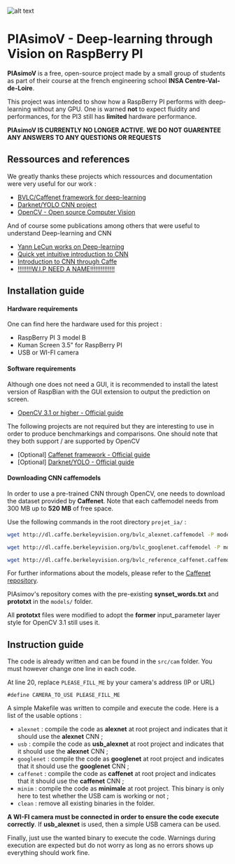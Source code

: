 ![alt text](https://raw.githubusercontent.com/flexus404/projet_ia/master/graphics/logo_piasimov.png "PIAsimoV")

# PIAsimoV - Deep-learning through Vision on RaspBerry PI

**PIAsimoV** is a free, open-source project made by a small group of students as part of their course at the french engineering school **INSA Centre-Val-de-Loire**.

This project was intended to show how a RaspBerry PI performs with deep-learning without any GPU. One is warned **not** to expect fluidity and performances, for the PI3 still has **limited** hardware performance.

**PIAsimoV IS CURRENTLY NO LONGER ACTIVE. WE DO NOT GUARENTEE ANY ANSWERS TO ANY QUESTIONS OR REQUESTS**
## Ressources and references

We greatly thanks these projects which ressources and documentation were very useful for our work :

* [BVLC/Caffenet framework for deep-learning](https://github.com/BVLC/caffe)
* [Darknet/YOLO CNN project](https://github.com/pjreddie/darknet)
* [OpenCV - Open source Computer Vision](https://github.com/opencv/opencv)

And of course some publications among others that were useful to understand Deep-learning and CNN
* [Yann LeCun works on Deep-learning](http://www.cs.nyu.edu/~yann/talks/lecun-ranzato-icml2013.pdf)
* [Quick yet intuitive introduction to CNN](http://cs231n.github.io/convolutional-networks/)
* [Introduction to CNN through Caffe](http://www.panderson.me/images/Caffe.pdf)
* [!!!!!!!!W.I.P NEED A NAME!!!!!!!!!!!!!!](http://www.cs.unc.edu/~wliu/papers/GoogLeNet.pdf)



## Installation guide

#### Hardware requirements
One can find here the hardware used for this project :
* RaspBerry PI 3 model B
* Kuman Screen 3.5" for RaspBerry PI 
* USB or WI-FI camera


#### Software requirements
Although one does not need a GUI, it is recommended to install the latest version of RaspBian with the GUI extension to output the prediction on screen.
* [OpenCV 3.1 or higher - Official guide](http://docs.opencv.org/master/df/d65/tutorial_table_of_content_introduction.html)

The following projects are not required but they are interesting to use in order to produce benchmarkings and comparisons. One should note that they both support / are supported by OpenCV
* [Optional] [Caffenet framework - Official guide](http://caffe.berkeleyvision.org/installation.html)
* [Optional] [Darknet/YOLO - Official guide](https://pjreddie.com/darknet/install/)

#### Downloading CNN  caffemodels
In order to use a pre-trained CNN through OpenCV, one needs to download the dataset provided by **Caffenet**. Note that each caffemodel needs from 300 MB up to **520 MB** of free space.

Use the following commands in the root directory `projet_ia/` :
```bash
wget http://dl.caffe.berkeleyvision.org/bvlc_alexnet.caffemodel -P models/bvlc_alexnet/

wget http://dl.caffe.berkeleyvision.org/bvlc_googlenet.caffemodel -P models/bvlc_googlenet/

wget http://dl.caffe.berkeleyvision.org/bvlc_reference_caffenet.caffemodel -P models/bvlc_caffenet/
```

For further informations about the models, please refer to the [Caffenet repository](https://github.com/BVLC/caffe/tree/master/models).

PIAsimov's repository comes with the pre-existing **synset_words.txt** and **prototxt** in the `models/` folder. 

All **prototxt** files were modified to adopt the **former** input_parameter layer style for OpenCV 3.1 still uses it.

## Instruction guide

The code is already written and can be found in the `src/cam` folder. You must however change one line in each code.

At line 20, replace `PLEASE_FILL_ME` by your camera's address (IP or URL)
```
#define CAMERA_TO_USE PLEASE_FILL_ME
```



A simple Makefile was written to compile and execute the code. Here is a list of the usable options :
* `alexnet` : compile the code as **alexnet** at root project and indicates that it should use the **alexnet** CNN ;
* `usb` : compile the code as **usb_alexnet** at root project and indicates that it should use the **alexnet** CNN ;
* `googlenet` : compile the code as **googlenet** at root project and indicates that it should use the **googlenet** CNN ;
* `caffenet` : compile the code as **caffenet** at root project and indicates that it should use the **caffenet** CNN ;
* `minim` : compile the code as **minimale** at root project. This binary is only here to test whether the USB cam is working or not ;
* `clean` : remove all existing binaries in the folder.
 

**A WI-FI camera must be connected in order to ensure the code execute correctly**. If **usb_alexnet** is used, then a simple USB camera can be used.

Finally, just use the wanted binary to execute the code. Warnings during execution are expected but do not worry as long as no errors shows up everything should work fine.
